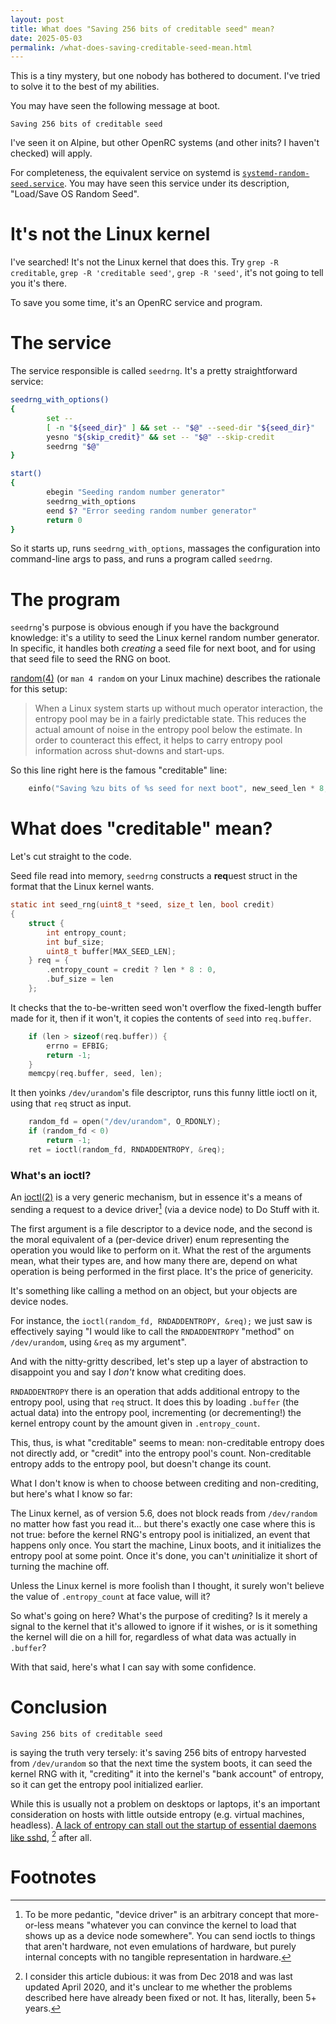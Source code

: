 ```yaml
---
layout: post
title: What does "Saving 256 bits of creditable seed" mean?
date: 2025-05-03
permalink: /what-does-saving-creditable-seed-mean.html
---
```


This is a tiny mystery, but one nobody has bothered to document.
I've tried to solve it to the best of my abilities.

You may have seen the following message at boot.

```
Saving 256 bits of creditable seed
```

I've seen it on Alpine, but other OpenRC systems
(and other inits? I haven't checked) will apply.

For completeness, the equivalent service on systemd is
[`systemd-random-seed.service`](https://www.man7.org/linux/man-pages/man8/systemd-random-seed.service.8.html).
You may have seen this service under its description,
"Load/Save OS Random Seed".

# It's not the Linux kernel

I've searched! It's not the Linux kernel that does this.
Try `grep -R creditable`, `grep -R 'creditable seed'`, `grep -R 'seed'`,
it's not going to tell you it's there.

To save you some time, it's an OpenRC service and program.

# The service

The service responsible is called `seedrng`. It's a pretty straightforward service:

```sh
seedrng_with_options()
{
        set --
        [ -n "${seed_dir}" ] && set -- "$@" --seed-dir "${seed_dir}"
        yesno "${skip_credit}" && set -- "$@" --skip-credit
        seedrng "$@"
}

start()
{
        ebegin "Seeding random number generator"
        seedrng_with_options
        eend $? "Error seeding random number generator"
        return 0
}
```

So it starts up, runs `seedrng_with_options`,
massages the configuration into command-line args to pass,
and runs a program called `seedrng`.

# The program

`seedrng`'s purpose is obvious enough
if you have the background knowledge:
it's a utility to seed the Linux kernel random number generator.
In specific, it handles both *creating* a seed file for next boot,
and for using that seed file to seed the RNG on boot.

[random(4)](https://www.man7.org/linux/man-pages/man4/random.4.html)
(or `man 4 random` on your Linux machine)
describes the rationale for this setup:

> When a Linux system starts up without much operator interaction,
> the entropy pool may be in a fairly predictable state. This
> reduces the actual amount of noise in the entropy pool below the
> estimate. In order to counteract this effect, it helps to carry
> entropy pool information across shut-downs and start-ups.

So this line right here is the famous "creditable" line:

```c
	einfo("Saving %zu bits of %s seed for next boot", new_seed_len * 8, new_seed_creditable ? "creditable" : "non-creditable");
```

# What does "creditable" mean?

Let's cut straight to the code.

Seed file read into memory, `seedrng` constructs a **req**uest
struct in the format that the Linux kernel wants.

```c
static int seed_rng(uint8_t *seed, size_t len, bool credit)
{
	struct {
		int entropy_count;
		int buf_size;
		uint8_t buffer[MAX_SEED_LEN];
	} req = {
		.entropy_count = credit ? len * 8 : 0,
		.buf_size = len
	};
```

It checks that the to-be-written seed
won't overflow the fixed-length buffer made for it,
then if it won't, it copies the contents of `seed` into `req.buffer`.

```c
	if (len > sizeof(req.buffer)) {
		errno = EFBIG;
		return -1;
	}
	memcpy(req.buffer, seed, len);
```

It then yoinks `/dev/urandom`'s file descriptor,
runs this funny little ioctl on it,
using that `req` struct as input.

```c
	random_fd = open("/dev/urandom", O_RDONLY);
	if (random_fd < 0)
		return -1;
	ret = ioctl(random_fd, RNDADDENTROPY, &req);
```

<div class="panel-info" markdown="1">

### **What's an ioctl?**

An [ioctl(2)](https://www.man7.org/linux/man-pages/man2/ioctl.2.html)
is a very generic mechanism, but in essence it's a means of
sending a request to a device driver[^device-driver]
(via a device node) to Do Stuff with it.

The first argument is a file descriptor to a device node,
and the second is the moral equivalent of a (per-device driver)
enum representing the operation you would like to perform on it.
What the rest of the arguments mean,
what their types are,
and how many there are,
depend on what operation is being performed in the first place.
It's the price of genericity.

It's something like calling a method on an object,
but your objects are device nodes.

For instance, the `ioctl(random_fd, RNDADDENTROPY, &req);`
we just saw is effectively saying "I would like to call the
`RNDADDENTROPY` "method" on `/dev/urandom`, using `&req` as my argument".
</div>

And with the nitty-gritty described, let's step up a layer of abstraction
to disappoint you and say I *don't* know what crediting does.

`RNDADDENTROPY` there is an operation that adds additional entropy to
the entropy pool, using that `req` struct. It does this by loading
`.buffer` (the actual data) into the entropy pool, incrementing (or decrementing!)
the kernel entropy count by the amount given in `.entropy_count`.

This, thus, is what "creditable" seems to mean: non-creditable entropy
does not directly add, or "credit" into the entropy pool's count.
Non-creditable entropy adds to the entropy pool,
but doesn't change its count.

What I don't know is when to choose between crediting and non-crediting,
but here's what I know so far:

The Linux kernel, as of version 5.6, does not block reads
from `/dev/random` no matter how fast you read it...
but there's exactly one case where this is not true:
before the kernel RNG's entropy pool is initialized,
an event that happens only once.
You start the machine, Linux boots,
and it initializes the entropy pool at some point.
Once it's done, you can't *un*initialize it short of
turning the machine off.

Unless the Linux kernel is more foolish than I thought, it surely won't
believe the value of `.entropy_count` at face value, will it?

So what's going on here?
What's the purpose of crediting?
Is it merely a signal to the kernel that it's allowed to ignore if it
wishes, or is it something the kernel will die on a hill for, regardless
of what data was actually in `.buffer`?

With that said, here's what I can say with some confidence.

# Conclusion

```
Saving 256 bits of creditable seed
```

is saying the truth very tersely:
it's saving 256 bits of entropy harvested from `/dev/urandom`
so that the next time the system boots,
it can seed the kernel RNG with it,
"crediting" it into the kernel's "bank account" of entropy,
so it can get the entropy pool initialized earlier.

While this is usually not a problem on desktops or laptops, it's
an important consideration on hosts with little outside entropy
(e.g. virtual machines, headless).
[A lack of entropy can stall out the startup of essential daemons like sshd](https://daniel-lange.com/archives/152-Openssh-taking-minutes-to-become-available,-booting-takes-half-an-hour-...-because-your-server-waits-for-a-few-bytes-of-randomness.html), [^daniel]
after all.

# Footnotes

[^daniel]: I consider this article dubious:
           it was from Dec 2018 and was last updated April 2020,
           and it's unclear to me whether the problems described here have
           already been fixed or not.[^systemd]
           It has, literally, been 5+ years.

[^systemd]: If crediting matters to you, and you're on systemd, consider
            looking at the `SYSTEMD_RANDOM_SEED_CREDIT` environment
            variable.
            Details in [systemd-random-seed.service(8)](https://www.man7.org/linux/man-pages/man8/systemd-random-seed.service.8.html).

[^device-driver]: To be more pedantic, "device driver" is an arbitrary concept that
                  more-or-less means
                  "whatever you can convince the kernel to load
                  that shows up as a device node somewhere".
                  You can send ioctls to things that aren't hardware,
                  not even emulations of hardware, but purely
                  internal concepts with no tangible representation in hardware.
